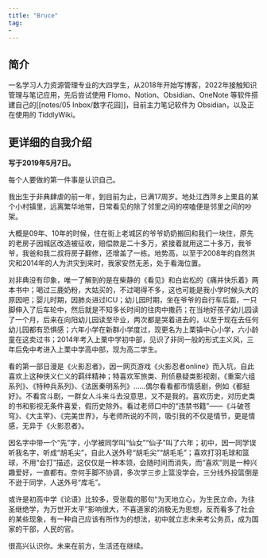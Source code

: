```yaml
---
title: "Bruce"
tag:
- 
---
```

## 简介
一名学习人力资源管理专业的大四学生，从2018年开始写博客，2022年接触知识管理与笔记应用，先后尝试使用 Flomo、Notion、Obsidian、OneNote 等软件搭建自己的[[notes/05 Inbox/数字花园]]，目前主力笔记软件为 Obsidian，以及正在使用的 TiddlyWiki。

## 更详细的自我介绍

**写于2019年5月7日。**

每个人要做的第一件事是认识自己。

我出生于非典肆虐的前一年，到目前为止，已满17周岁。地处江西萍乡上栗县的某个小村镇里，远离繁华地带，日常看见的除了邻里之间的唠嗑便是邻里之间的吵架。

大概是09年、10年的时候，住在街上老城区的爷爷奶奶搬回和我们一块住，原先的老房子因城区改造被征收，赔偿款是二十多万，紧接着就用这二十多万，我爷爷，我爸和我二叔将房子翻修，还增盖了一栋。地势高，以至于2008年的自然洪灾和2014年的人为洪灾到来时，我家安然无恙，处于看海位置。

对非典没有印象，唯一了解到的是在柴静的《看见》和白岩松的《痛并快乐着》两本书中；喝过三鹿奶粉，大姑买的，不过喝得不多，这也可能是我小学时候头大的原因吧；婴儿时期，因肺炎进过ICU；幼儿园时期，坐在爷爷的自行车后面，一只脚伸入了后车轮中，然后就是不知多长时间的往肉中撒药；在当地好孩子幼儿园读了一个月，后来在向阳幼儿园读至毕业，两次都是哭着进去的，以至于现在去任何幼儿园都有恐惧感；六年小学在新群小学度过，现更名为上栗镇中心小学，六小龄童在这卖过书；2014年考入上栗中学初中部，见识了非同一般的形式主义风，三年后免中考进入上栗中学高中部，现为高二学生。

看的第一部日漫是《火影忍者》，因一网页游戏《火影忍者online》而入坑，自此喜欢上这种侠义仁义的羁绊精神；特喜欢军旅类、刑侦悬疑类影视剧，《重案六组系列》、《特种兵系列》、《法医秦明系列》……偶尔看看都市情感剧，例如《都挺好》。不看宫斗剧，一群女人斗来斗去没意思，又不是我的。喜欢历史，对历史类的书和影视无条件喜爱，假历史除外。看过老师口中的“违禁书籍”——《斗破苍穹》、《大主宰》、《完美世界》，与老师所说的不同，吸引我的不仅是情节，更是情感，无异于《火影忍者》。

因名字中带一个“先”字，小学被同学叫“仙女”“仙子”叫了六年；初中，因一同学误听我名字，听成“胡毛尖”，自此人送外号“胡毛尖”“胡毛毛”；喜欢打羽毛球和篮球，不用“会打”描述，这仅仅是一种本领，会随时间而消失，而“喜欢”则是一种兴趣爱好，一直都有。奈何手脚不协调，多次学三步上篮没学会，三分线外投篮倒是不逊于同学，人送外号“库毛”。

或许是初高中学《论语》比较多，受张载的那句“为天地立心，为生民立命，为往圣继绝学，为万世开太平”影响很大，不喜道家的消极无为思想，反而看多了社会的某些现象，有一种自己应该有所作为的想法，初中就立志未来考公务员，成为国家的干部，人民的官。

很高兴认识你。未来在前方，生活还在继续。